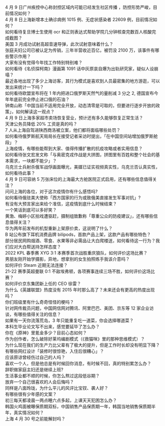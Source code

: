 4 月 9 日广州疾控中心称封控区域内可能已经发生社区传播 ，防控形势严峻，目前情况如何？  
4 月 8 日上海新增本土确诊病例 1015 例、无症状感染者 22609 例，目前情况如何？  
如何看待复旦博士生使用 ocr 和正则表达式帮助学院几分钟核查完数百人核酸完成截图？  
美国 3 月成功试射高超音速导弹，此次试射意味着什么？  
张庭夫妇公司已被认定为传销，三年半营收近百亿，被罚没 2100 万，该事件有哪些警示作用？  
大家有没有觉得今年找工作特别特别难？  
如何看待《名侦探柯南》漫画第 1091 话中灰原哀自爆为出轨研究家，疑似人设崩塌？  
最近各地出现了多少上海访客，其行为模式是喜欢到人员最密集的地方游逛，可以发出来统计一下吗？  
如何看待欧盟宣布将在 1 年内把进口俄罗斯天然气的量削减 3 分之 2, 德国宣布今年年底前完全停止进口俄的石油？  
钟南山称「中国当前不适用完全开放，动态清零是可取的，但要进行逐步开放的政策」，如何解读这一观点？  
4 月 9 日上海多家超市卖场恢复营业，预计还有多久能够恢复正常生活？  
天津公务员降低 20% 工资是真的吗？  
7 人从上海自驾进陕西商洛被立案，他们都将面临哪些处罚？  
如何看待俄罗斯航天局局长在接受记者采访时提出，「在中国空间站增加俄罗斯舱段」？  
上海疫情，有哪些能帮到大家、值得传播扩散的抗疫攻略或者实用信息？  
如何看待张文宏发文称「与奥密克戎作战是大拼图，拼图里有百姓和整个社会的基本需求，一块都不能少」？  
乌克兰士兵射杀俄军战俘画面曝光，美媒已证实视频真实性，乌克兰否认真实性，如何看待此事？  
4 月 9 日可容纳 5 万张床位的上海最大方舱医院正式启用，还有哪些信息值得关注？  
问问上海的各位，对于这次疫情你有什么感悟吗?  
如何看待俄驻美大使称「西方国家的行为或致俄美直接发生军事对抗」?  
有没有大预言家出来给个准信，这疫情到底什么时候结束？  
一个笑话到底可以多好笑？  
黄渤、梅婷小区拍戏遭驱赶，摄制组致歉称「尊重公众的防疫建议」，还有哪些信息值得关注？  
华为两年前发布的机型重新上架原价卖，这说明了什么？  
B 站公布旗下耳机消费品牌 bilipods，首款产品上架，这款产品有哪些特色？  
部分居民网购烟酒、零食、水果等非必需品让大白爬楼送，如何看待这一行为？我们应对大白帮送持怎样态度？  
2022 KPL 春季赛 XYG 3:1 本赛季首次战胜重庆狼队，如何评价这场比赛？  
男朋友刚开始学摄影，异地，想拿别的女生拍照练手我该介意吗？  
如何评价 Steam 近期无法连接？  
21-22 赛季英超曼联 0:1 不敌埃弗顿，各项赛事连续三场不胜，如何评价这场比赛？  
如何评价京东集团新上任的 CEO 徐雷？  
为什么《英雄联盟》热度没有 2015 年时那么高了？未来还会有更高的热度出现吗？  
你们班级里有什么奇奇怪怪的梗吗？  
针对网传裁员问题，中国网信网对腾讯、阿里巴巴、美团、京东等 12 家企业访谈，有哪些值得关注的信息？  
如果有一天你流落荒岛，3 年只能重复吃一道菜，你会选择哪道菜？  
本科生毕业论文写不出来，感觉要延毕了怎么办？  
你在《原神》里氪金多少？目前心态如何？  
作为创作者，怎么破除好莱坞编剧模式（《救猫咪》里的那种思维模式）？  
为什么现在我们的生产力比父辈有了极大的提升，但是工作时长却没有明显下降？  
有哪些网红设计「装修时很惊艳，入住后很糟心」？  
应该原谅曾经伤过自己的人吗？  
喜欢一个人，但是他总是有时候回你消息，有时候不回，真的特别累怎么办？  
辞职做家庭主妇还是继续上班?  
生活事业都不顺的时候，你怎么熬过这段低谷期？  
放弃一个自己很喜欢的人会后悔吗？  
同样是八面玲珑，为什么平儿的风评比宝钗、袭人好？  
有哪些很有少年感的文案？  
初三每天都凌晨一两点睡六点多起，上课天天犯困怎么办？  
韩国火鸡面被曝保质期双标，中国销售产品保质期一年，韩国当地销售保质期半年，真实情况如何？  
上海 4 月 30 号之前能解封吗？  
